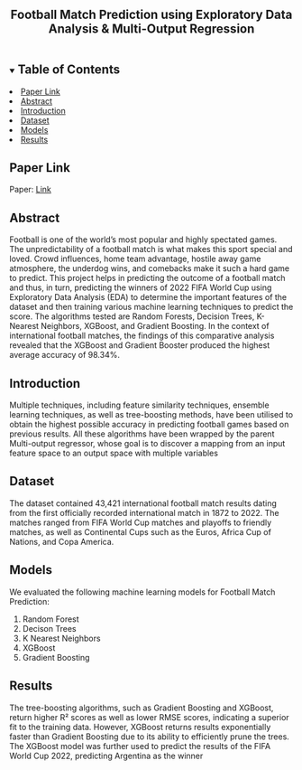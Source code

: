 
<p align="center">

  <h2 align="center">Football Match Prediction using Exploratory Data Analysis & Multi-Output Regression</h2>
</p>

<!-- TABLE OF CONTENTS -->
<details open="open">
  <summary><h2 style="display: inline-block">Table of Contents</h2></summary>
  <li><a href="#paper-link">Paper Link</a></li>
    <li><a href="#abstract">Abstract</a></li>
      <li><a href="#introduction">Introduction</a></li>
      <li><a href="#dataset">Dataset</a></li>
      <li><a href="#models">Models</a></li>
      <li><a href="#results">Results</a></li>
</details>


## Paper Link
Paper: [Link](https://link.springer.com/chapter/10.1007/978-3-031-24848-1_15)

## Abstract
Football is one of the world’s most popular and
highly spectated games. The unpredictability of a football
match is what makes this sport special and loved. Crowd
influences, home team advantage, hostile away game
atmosphere, the underdog wins, and comebacks make it such
a hard game to predict. This project helps in predicting the outcome of a football match and thus,
in turn, predicting the winners of 2022 FIFA
World Cup using Exploratory Data Analysis (EDA) to
determine the important features of the dataset and then
training various machine learning techniques to predict the
score. The algorithms tested are Random Forests, Decision
Trees, K-Nearest Neighbors, XGBoost, and Gradient
Boosting. In the context of international football matches, the
findings of this comparative analysis revealed that the
XGBoost and Gradient Booster produced the highest average
accuracy of 98.34%.


## Introduction
Multiple techniques, including feature similarity techniques,
ensemble learning techniques, as well as tree-boosting
methods, have been utilised to obtain the highest possible
accuracy in predicting football games based on previous
results. All these algorithms have been wrapped by the parent
Multi-output regressor, whose goal is to discover a mapping
from an input feature space to an output space with multiple
variables

## Dataset
The dataset contained 43,421 international football match results dating from the first officially recorded international match in 1872 to 2022. The matches ranged from FIFA World Cup matches and playoffs to friendly matches, as well as Continental Cups such as the Euros, Africa Cup of Nations, and Copa America.

## Models
We evaluated the following machine learning models for Football Match Prediction:
1. Random Forest
2. Decison Trees
3. K Nearest Neighbors
4. XGBoost
5. Gradient Boosting

## Results
The tree-boosting algorithms, such as Gradient Boosting and XGBoost, return higher R² scores as well as lower RMSE scores, indicating a superior fit to the training data. However, XGBoost returns results exponentially faster than Gradient Boosting due to its ability to efficiently prune the trees. The XGBoost model was further used to predict the results of the FIFA World Cup 2022, predicting Argentina as the winner
